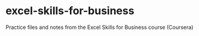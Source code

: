 # excel-skills-for-business
Practice files and notes from the Excel Skills for Business course (Coursera)
